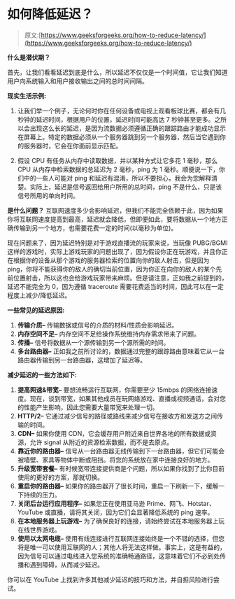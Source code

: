 # 如何降低延迟？

> 原文:[https://www.geeksforgeeks.org/how-to-reduce-latency/](https://www.geeksforgeeks.org/how-to-reduce-latency/)

**什么是潜伏期？**

首先，让我们看看延迟到底是什么，所以延迟不仅仅是一个时间值，它让我们知道用户向系统输入和用户接收输出之间的总时间间隔。

**现实生活示例:**

1.  让我们举一个例子，无论何时你在任何设备或电视上观看板球比赛，都会有几秒钟的延迟时间，根据用户的位置，延迟时间可能高达 7 秒钟甚至更多。之所以会出现这么长的延迟，是因为流数据必须遵循正确的跟踪路由才能成功显示在屏幕上。特定的数据必须从一个服务器跳到另一个服务器，然后当它遇到你的服务器时，它会在你面前显示匹配。

2.  假设 CPU 有任务从内存中读取数据，并以某种方式让它多花 1 毫秒，那么 CPU 从内存中检索数据的总延迟为 2 毫秒，ping 为 1 毫秒。顺便说一下，你们中的一些人可能对 ping 和延迟有混淆，所以不要担心，我会为您解释清楚。实际上，延迟是信号返回给用户所用的总时间，ping 不是什么，只是该信号所用的单向时间。

**是什么问题？**
互联网速度多少会影响延迟，但我们不能完全依赖于此，因为如果你将互联网速度提高到最高，延迟就会降低，但即便如此，要将数据从一个地方正确传输到另一个地方，也需要花费一定的时间(以毫秒为单位)。

现在问题来了，因为延迟特别是对于游戏直播流的玩家来说，当玩像 PUBG/BGMI 这样的游戏时，实际上游戏玩家的问题出现了，因为假设你正在玩游戏，并且你正在根据你的设备从那个游戏的服务器检索的位置向你的敌人射击，但是因为 ping，你将不能获得你的敌人的确切当前位置，因为你正在向你的敌人的某个先前位置射击，所以这也会给游戏玩家带来麻烦。但是请注意，正如我之前提到的，延迟不能完全为 0，因为遵循 traceroute 需要花费适当的时间，因此可以在一定程度上减少/降低延迟。

**一些常见的延迟原因:**

1.  **传输介质–**
    传输数据或信号的介质的材料/性质会影响延迟。
2.  **内存空间不足–**
    内存空间不足给操作系统维持内存需求带来了问题。
3.  **传播–**
    信号将数据从一个源传输到另一个源所需的时间。
4.  **多台路由器–**
    正如我之前所讨论的，数据通过完整的跟踪路由意味着它从一台路由器传输到另一台路由器，这增加了延迟等。

**减少延迟的一些方法如下:**

1.  **提高网速&带宽–**
    要想流畅运行互联网，你需要至少 15mbps 的网络连接速度。现在，谈到带宽，如果其他成员在玩网络游戏、直播或视频通话，会对您的性能产生影响，因此您需要大量带宽来处理一切。
2.  **HTTP/2–**
    它通过减少信号的路径或路线来减少信号在接收方和发送方之间传输的时间。
3.  **CDN–**
    如果你使用 CDN，它会缓存用户附近来自世界各地的所有数据或资源，允许 signal 从附近的资源检索数据，而不是去原点。
4.  **靠近你的路由器–**
    信号从一台路由器无线传输到下一台路由器，但它们可能会被墙壁、家具等物体中断或阻挡。将您的系统放在家中连接良好的地方。
5.  **升级宽带套餐–**
    有时候宽带连接提供商是个问题，所以如果你找到了比你目前使用的更好的方案，那就切换。
6.  **重启你的路由器–**
    如果你的路由器开了很长时间，重启一下刷新一下，缓解一下持续的压力。
7.  **关闭后台运行应用程序–**
    如果您正在使用亚马逊 Prime、网飞、Hotstar、YouTube 或直播，请将其关闭，因为它们会显著降低系统的 ping 速率。
8.  **在本地服务器上玩游戏–**
    为了确保良好的连接，请始终尝试在本地服务器上玩在线世界游戏。
9.  **使用以太网电缆–**
    使用有线连接进行互联网连接始终是一个不错的选择，但您将是唯一可以使用互联网的人；其他人将无法这样做。事实上，这是有益的，因为信号可以通过电线进入您系统的准确畅通路径，这意味着它们不必到处传播和遇到障碍，从而减少延迟。

你可以在 YouTube 上找到许多其他减少延迟的技巧和方法，并自担风险进行尝试。